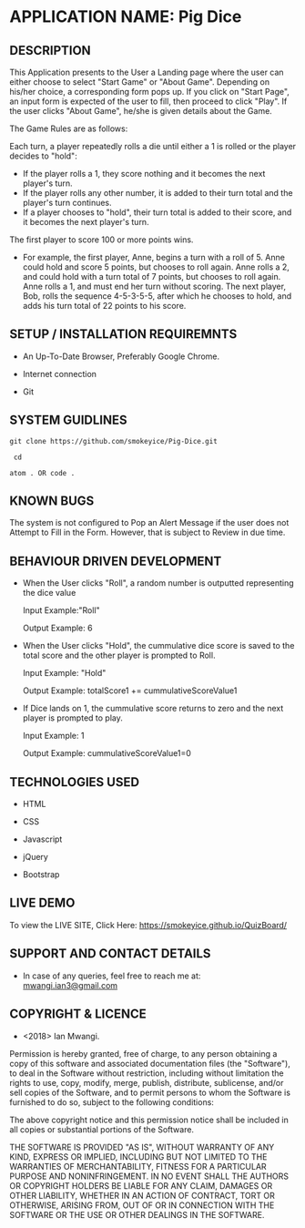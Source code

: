 # APPLICATION NAME: Pig Dice


## DESCRIPTION

This Application presents to the User a Landing page where the user can either choose to select "Start Game" or "About Game". Depending on his/her choice, a corresponding form pops up. If you click on "Start Page", an input form is expected of the user to fill, then proceed to click "Play". If the user clicks "About Game", he/she is given details about the Game.

The Game Rules are as follows:

Each turn, a player repeatedly rolls a die until either a 1 is rolled or the player decides to "hold":

- If the player rolls a 1, they score nothing and it becomes the next player's turn.
- If the player rolls any other number, it is added to their turn total and the player's turn continues.
- If a player chooses to "hold", their turn total is added to their score, and it becomes the next player's turn.

The first player to score 100 or more points wins.

- For example, the first player, Anne, begins a turn with a roll of 5. Anne could hold and score 5 points, but chooses to roll again. Anne rolls a 2, and could hold with a turn total of 7 points, but chooses to roll again. Anne rolls a 1, and must end her turn without scoring. The next player, Bob, rolls the sequence 4-5-3-5-5, after which he chooses to hold, and adds his turn total of 22 points to his score.



## SETUP / INSTALLATION REQUIREMNTS

- An Up-To-Date Browser, Preferably Google Chrome.

- Internet connection

- Git 

## SYSTEM GUIDLINES
` git clone https://github.com/smokeyice/Pig-Dice.git `

` cd`

` atom . OR code . `

## KNOWN BUGS
The system  is not configured to Pop an Alert Message if the user does not Attempt to Fill in the Form. 
However, that is subject to Review in due time. 


## BEHAVIOUR DRIVEN DEVELOPMENT
- When the User clicks "Roll", a random number is outputted representing the dice value 

  Input Example:"Roll"

  Output Example: 6

- When the User clicks "Hold", the cummulative dice score is saved to the total score and the other player is prompted to Roll.

  Input Example: "Hold"

  Output Example: totalScore1 += cummulativeScoreValue1

- If Dice lands on 1, the cummulative score returns to zero and the next player is prompted to play.

  Input Example: 1

  Output Example: cummulativeScoreValue1=0

## TECHNOLOGIES USED
- HTML 

- CSS 

- Javascript 

- jQuery

- Bootstrap

## LIVE DEMO

To view the LIVE SITE, Click Here: https://smokeyice.github.io/QuizBoard/

## SUPPORT AND CONTACT DETAILS

- In case of any queries, feel free to reach me at: mwangi.ian3@gmail.com


## COPYRIGHT & LICENCE

- <2018> Ian Mwangi.

Permission is hereby granted, free of charge, to any person obtaining a copy of this software and associated documentation files (the "Software"), to deal in the Software without restriction, including without limitation the rights to use, copy, modify, merge, publish, distribute, sublicense, and/or sell copies of the Software, and to permit persons to whom the Software is furnished to do so, subject to the following conditions:

The above copyright notice and this permission notice shall be included in all copies or substantial portions of the Software.

THE SOFTWARE IS PROVIDED "AS IS", WITHOUT WARRANTY OF ANY KIND, EXPRESS OR IMPLIED, INCLUDING BUT NOT LIMITED TO THE WARRANTIES OF MERCHANTABILITY, FITNESS FOR A PARTICULAR PURPOSE AND NONINFRINGEMENT. IN NO EVENT SHALL THE AUTHORS OR COPYRIGHT HOLDERS BE LIABLE FOR ANY CLAIM, DAMAGES OR OTHER LIABILITY, WHETHER IN AN ACTION OF CONTRACT, TORT OR OTHERWISE, ARISING FROM, OUT OF OR IN CONNECTION WITH THE SOFTWARE OR THE USE OR OTHER DEALINGS IN THE SOFTWARE.